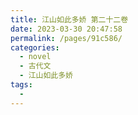 ```yaml
---
title: 江山如此多娇 第二十二卷
date: 2023-03-30 20:47:58
permalink: /pages/91c586/
categories:
  - novel
  - 古代文
  - 江山如此多娇
tags:
  - 
---
```

